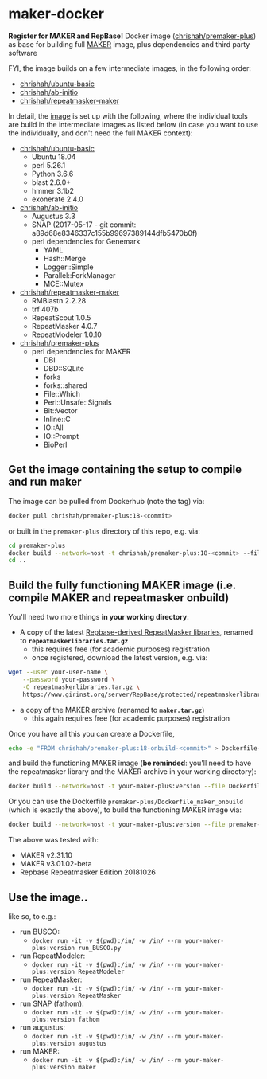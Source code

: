 # maker-docker
**Register for MAKER and RepBase!**
Docker image ([chrishah/premaker-plus](https://hub.docker.com/r/chrishah/premaker-plus/)) as base for building full [MAKER](http://www.yandell-lab.org/software/maker.html) image, plus dependencies and third party software

FYI, the image builds on a few intermediate images, in the following order:
 - [chrishah/ubuntu-basic](https://hub.docker.com/r/chrishah/ubuntu-basic/)
 - [chrishah/ab-initio](https://hub.docker.com/r/chrishah/ab-initio/)
 - [chrishah/repeatmasker-maker](https://hub.docker.com/r/chrishah/repeatmasker-maker/)

In detail, the [image](https://hub.docker.com/r/chrishah/premaker-plus/) is set up with the following, where the individual tools are build in the intermediate images as listed below (in case you want to use the individually, and don't need the full MAKER context):
 - [chrishah/ubuntu-basic](https://hub.docker.com/r/chrishah/ubuntu-basic/)
   - Ubuntu 18.04
   - perl 5.26.1 
   - Python 3.6.6
   - blast 2.6.0+
   - hmmer 3.1b2
   - exonerate 2.4.0
 - [chrishah/ab-initio](https://hub.docker.com/r/chrishah/ab-initio/)
   - Augustus 3.3
   - SNAP (2017-05-17 - git commit: a89d68e8346337c155b99697389144dfb5470b0f)
   - perl dependencies for Genemark
     - YAML
     - Hash::Merge
     - Logger::Simple
     - Parallel::ForkManager
     - MCE::Mutex 
 - [chrishah/repeatmasker-maker](https://hub.docker.com/r/chrishah/repeatmasker-maker/)
   - RMBlastn 2.2.28
   - trf 407b
   - RepeatScout 1.0.5
   - RepeatMasker 4.0.7
   - RepeatModeler 1.0.10
 - [chrishah/premaker-plus](https://hub.docker.com/r/chrishah/premaker-plus/)
   - perl dependencies for MAKER
     - DBI
     - DBD::SQLite
     - forks
     - forks::shared
     - File::Which
     - Perl::Unsafe::Signals
     - Bit::Vector
     - Inline::C
     - IO::All
     - IO::Prompt
     - BioPerl

## Get the image containing the setup to compile and run maker
The image can be pulled from Dockerhub (note the tag) via:
```bash
docker pull chrishah/premaker-plus:18-<commit>
```

or built in the `premaker-plus` directory of this repo, e.g. via:
```bash
cd premaker-plus
docker build --network=host -t chrishah/premaker-plus:18-<commit> --file Dockerfile_noonbuild .
cd ..
```

## Build the fully functioning MAKER image (i.e. compile MAKER and repeatmasker onbuild)

You'll need two more things __in your working directory__:
 - A copy of the latest [Repbase-derived RepeatMasker libraries](https://www.girinst.org/server/RepBase/index.php), renamed to __`repeatmaskerlibraries.tar.gz`__
   - this requires free (for academic purposes) registration
   - once registered, download the latest version, e.g. via:
```bash
wget --user your-user-name \
    --password your-password \
    -O repeatmaskerlibraries.tar.gz \
    https://www.girinst.org/server/RepBase/protected/repeatmaskerlibraries/RepBaseRepeatMaskerEdition-20181026.tar.gz
```
 - a copy of the MAKER archive (renamed to __`maker.tar.gz`__)
   - this again requires free (for academic purposes) registration

Once you have all this you can create a Dockerfile,
```bash
echo -e "FROM chrishah/premaker-plus:18-onbuild-<commit>" > Dockerfile-maker-plus
```

and build the functioning MAKER image (__be reminded__: you'll need to have the repeatmasker library and the MAKER archive in your working directory):
```bash
docker build --network=host -t your-maker-plus:version --file Dockerfile-maker-plus .
```

Or you can use the Dockerfile `premaker-plus/Dockerfile_maker_onbuild` (which is exactly the above), to build the functioning MAKER image via:
```bash
docker build --network=host -t your-maker-plus:version --file premaker-plus/Dockerfile_maker_onbuild .
```

The above was tested with:
 - MAKER v2.31.10
 - MAKER v3.01.02-beta
 - Repbase Repeatmasker Edition 20181026

## Use the image.. 

like so, to e.g.:
 - run BUSCO: 
   - `docker run -it -v $(pwd):/in/ -w /in/ --rm your-maker-plus:version run_BUSCO.py`
 - run RepeatModeler: 
   - `docker run -it -v $(pwd):/in/ -w /in/ --rm your-maker-plus:version RepeatModeler`
 - run RepeatMasker: 
   - `docker run -it -v $(pwd):/in/ -w /in/ --rm your-maker-plus:version RepeatMasker`
 - run SNAP (fathom): 
   - `docker run -it -v $(pwd):/in/ -w /in/ --rm your-maker-plus:version fathom`
 - run augustus: 
   - `docker run -it -v $(pwd):/in/ -w /in/ --rm your-maker-plus:version augustus`
 - run MAKER: 
   - `docker run -it -v $(pwd):/in/ -w /in/ --rm your-maker-plus:version maker`


